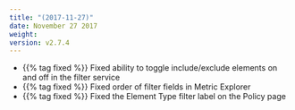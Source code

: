 ```yaml
---
title: "(2017-11-27)"
date: November 27 2017
weight:
version: v2.7.4
---
```


- {{% tag fixed %}} Fixed ability to toggle include/exclude elements on and off in the filter service
- {{% tag fixed %}} Fixed order of filter fields in Metric Explorer
- {{% tag fixed %}} Fixed the Element Type filter label on the Policy page
